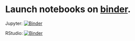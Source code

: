 # Launch notebooks on [binder](https://mybinder.org).

Jupyter: [![Binder](http://mybinder.org/badge.svg)](http://beta.mybinder.org/v2/gh/pnavaro/finistR2018/master)

RStudio: [![Binder](http://mybinder.org/badge.svg)](http://beta.mybinder.org/v2/gh/pnavaro/finistR2018/master?urlpath=rstudio)
